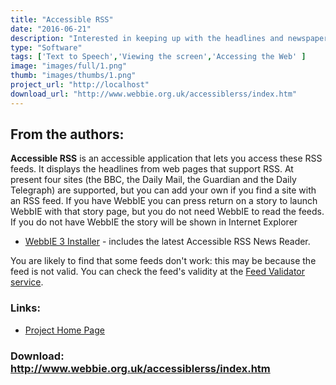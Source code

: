 ```yaml
---
title: "Accessible RSS"
date: "2016-06-21"
description: "Interested in keeping up with the headlines and newspapers? A new technology called RSS has recently taken the Internet by storm. Websites provide \"feeds\" of their latest stories and headlines, and you can get these simple lists, updated every few minutes.  Accessible RSS is an accessible application that lets you access these RSS feeds.  NOTE: Accessible RSS is now included in the WebbIE3 installation."
type: "Software"
tags: ['Text to Speech','Viewing the screen','Accessing the Web' ]
image: "images/full/1.png"
thumb: "images/thumbs/1.png"
project_url: "http://localhost"
download_url: "http://www.webbie.org.uk/accessiblerss/index.htm"
---
```

From the authors:
-----------------

**Accessible RSS** is an accessible application that lets you access these RSS feeds. It displays the headlines from web pages that support RSS. At present four sites (the BBC, the Daily Mail, the Guardian and the Daily Telegraph) are supported, but you can add your own if you find a site with an RSS feed. If you have WebbIE you can press return on a story to launch WebbIE with that story page, but you do not need WebbIE to read the feeds. If you do not have WebbIE the story will be shown in Internet Explorer

- <a accessiblerss="" and="" for="" href="" installer="" title="" webbie="">WebbIE 3 Installer</a> - includes the latest Accessible RSS News Reader.

You are likely to find that some feeds don't work: this may be because the feed is not valid. You can check the feed's validity at the <a href="">Feed Validator service</a>.

### Links:
- <a href="http://www.webbie.org.uk/accessiblerss/index.htm">Project Home Page</a>

### Download: http://www.webbie.org.uk/accessiblerss/index.htm 